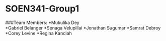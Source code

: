 # SOEN341-Group1
###Team Members: 
*Mukulika Dey   
*Gabriel Belanger
*Senaga Velupillai
*Jonathan Sugumar
*Samrat Debroy
*Corey Levine
*Regina Kandiah

